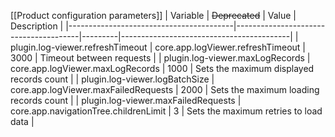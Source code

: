 [[Product configuration parameters]]
| Variable                                | ~~Deprecated~~                        | Value   | Description                              |
|-----------------------------------------|---------------------------------------|---------|------------------------------------------|
| plugin.log-viewer.refreshTimeout        | core.app.logViewer.refreshTimeout     | 3000    | Timeout between requests                 |
| plugin.log-viewer.maxLogRecords         | core.app.logViewer.maxLogRecords      | 1000    | Sets the maximum displayed records count |
| plugin.log-viewer.logBatchSize          | core.app.logViewer.maxFailedRequests  | 2000    | Sets the maximum loading records count   |
| plugin.log-viewer.maxFailedRequests     | core.app.navigationTree.childrenLimit | 3       | Sets the maximum retries to load data    |